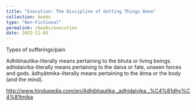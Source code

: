 ```yaml
---
title: "Execution: The Discipline of Getting Things Done"
collection: books
type: "Non-Fictional"
permalink: /books/execution
date: 2022-11-03
---
```


Types of sufferings/pain

Adhibhautika-literally means pertaining to the bhuta or living beings.
adhidaivika-literally means pertaining to the daiva or fate, unseen forces and gods.
ādhyātmika-literally means pertaining to the ātma or the body (and the mind).

http://www.hindupedia.com/en/Adhibhautika,_adhidaivika,_%C4%81dhy%C4%81tmika

